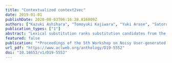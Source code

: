 ```yaml
---
title: "Contextualized context2vec"
date: 2019-01-01
publishDate: 2020-08-03T06:16:28.816809Z
authors: ["Kazuki Ashihara", "Tomoyuki Kajiwara", "Yuki Arase", "Satoru Uchida"]
publication_types: ["1"]
abstract: "Lexical substitution ranks substitution candidates from the viewpoint of paraphrasability for a target word in a given sentence. There are two major approaches for lexical substitution: (1) generating contextualized word embeddings by assigning multiple embeddings to one word and (2) generating context embeddings using the sentence. Herein we propose a method that combines these two approaches to contextualize word embeddings for lexical substitution. Experiments demonstrate that our method outperforms the current state-of-the-art method. We also create CEFR-LP, a new evaluation dataset for the lexical substitution task. It has a wider coverage of substitution candidates than previous datasets and assigns English proficiency levels to all target words and substitution candidates."
featured: false
publication: "*Proceedings of the 5th Workshop on Noisy User-generated Text (W-NUT 2019)*"
url_pdf: "https://www.aclweb.org/anthology/D19-5552"
doi: "10.18653/v1/D19-5552"
---
```


